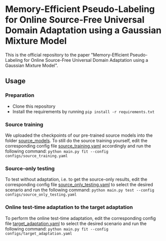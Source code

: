 # Memory-Efficient Pseudo-Labeling for Online Source-Free Universal Domain Adaptation using a Gaussian Mixture Model

This is the official repository to the paper "Memory-Efficient Pseudo-Labeling for Online Source-Free Universal Domain Adaptation using a Gaussian Mixture Model".

## Usage
### Preparation
- Clone this repository
- Install the requirements by running `pip install -r requirements.txt`

### Source training
We uploaded the checkpoints of our pre-trained source models into the folder [source_models](source_models). To still do the source training yourself, edit the corresponding config file [source_training.yaml](configs/source_training.yaml) accordingly and run the following command: `python main.py fit --config configs/source_training.yaml`

### Source-only testing
To test without adaptation, i.e. to get the source-only results, edit the corresponding config file [source_only_testing.yaml](configs/source_only_testing.yaml) to select the desired scenario and run the following command: `python main.py test --config configs/source_only_testing.yaml`

### Online test-time adaptation to the target adaptation
To perform the online test-time adaptation, edit the corresponding config file [target_adaptation.yaml](configs/target_adaptation.yaml) to select the desired scenario and run the following command: `python main.py fit --config configs/target_adaptation.yaml`
